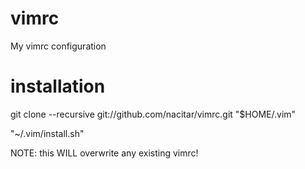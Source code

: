 vimrc
======

My vimrc configuration


installation
============

git clone --recursive git://github.com/nacitar/vimrc.git "$HOME/.vim"

"~/.vim/install.sh"

NOTE: this WILL overwrite any existing vimrc!
